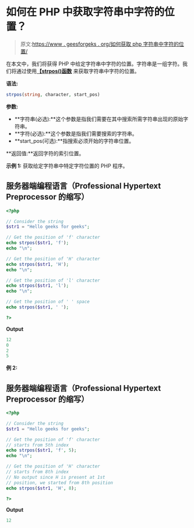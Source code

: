 # 如何在 PHP 中获取字符串中字符的位置？

> 原文:[https://www . geesforgeks . org/如何获取 php 字符串中字符的位置/](https://www.geeksforgeeks.org/how-to-get-the-position-of-character-in-a-string-in-php/)

在本文中，我们将获得 PHP 中给定字符串中字符的位置。字符串是一组字符。我们将通过使用[**<u>【strpos()</u>函数**](https://www.geeksforgeeks.org/php-strpos-stripos-functions/) 来获取字符串中字符的位置。

**语法:**

```php
strpos(string, character, start_pos)
```

**参数:**

*   **字符串(必选):**这个参数是指我们需要在其中搜索所需字符串出现的原始字符串。
*   **字符(必选):**这个参数是指我们需要搜索的字符串。
*   **start_pos(可选):**指搜索必须开始的字符串位置。

**返回值:**返回字符的索引位置。

**示例 1:** 获取给定字符串中特定字符位置的 PHP 程序。

## 服务器端编程语言（Professional Hypertext Preprocessor 的缩写）

```php
<?php

// Consider the string
$str1 = "Hello geeks for geeks";

// Get the position of 'f' character
echo strpos($str1, 'f');
echo "\n";

// Get the position of 'H' character
echo strpos($str1, 'H');
echo "\n";

// Get the position of 'l' character
echo strpos($str1, 'l');
echo "\n";

// Get the position of ' ' space  
echo strpos($str1, ' ');

?>
```

**Output**

```php
12
0
2
5
```

**例 2:**

## 服务器端编程语言（Professional Hypertext Preprocessor 的缩写）

```php
<?php

// Consider the string
$str1 = "Hello geeks for geeks";

// Get the position of 'f' character
// starts from 5th index
echo strpos($str1, 'f', 5);
echo "\n";

// Get the position of 'H' character
// starts from 8th index
// No output since H is present at 1st
// position, we started from 8th position 
echo strpos($str1, 'H', 8);

?>
```

**Output**

```php
12

```